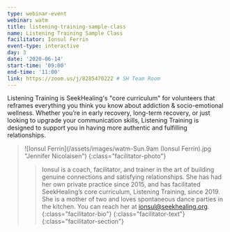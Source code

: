 ```yaml
---
type: webinar-event
webinar: watm
title: listening-training-sample-class
name: Listening Training Sample Class
facilitator: Ionsul Ferrin
event-type: interactive
day: 3
date: '2020-06-14'
start-time: '09:00'
end-time: '11:00'
link: https://zoom.us/j/8285470222 # SH Team Room
---
```


Listening Training is SeekHealing's "core curriculum" for volunteers that reframes everything you think you know about addiction & socio-emotional wellness.  Whether you’re in early recovery, long-term recovery, or just looking to upgrade your communication skills, Listening Training is designed to support you in having more authentic and fulfilling relationships.

> ![Ionsul Ferrin](/assets/images/watm-Sun.9am (Ionsul Ferrin).jpg "Jennifer Nicolaisen")
> {:class="facilitator-photo"}
>
> > Ionsul is a coach, facilitator, and trainer in the art of building genuine connections and satisfying relationships. She has had her own private practice since 2015, and has facilitated SeekHealing’s core curriculum, Listening Training, since 2019. She is a mother of two and loves spontaneous dance parties in the kitchen. You can reach her at <ionsul@seekhealing.org>.
> > {:class="facilitator-bio"}
> {:class="facilitator-text"}
{:class="facilitator-section"}
